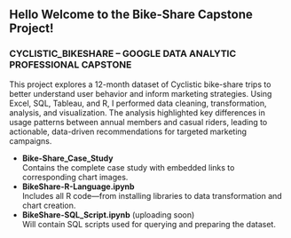## Hello Welcome to the Bike-Share Capstone Project!

### CYCLISTIC_BIKESHARE – GOOGLE DATA ANALYTIC PROFESSIONAL CAPSTONE <br>
This project explores a 12-month dataset of Cyclistic bike-share trips to better understand user behavior and inform marketing strategies. Using Excel, SQL, Tableau, and R, I performed data cleaning, transformation, analysis, and visualization. The analysis highlighted key differences in usage patterns between annual members and casual riders, leading to actionable, data-driven recommendations for targeted marketing campaigns.
- **Bike-Share_Case_Study** <br>
Contains the complete case study with embedded links to corresponding chart images.
- **BikeShare-R-Language.ipynb** <br>
Includes all R code—from installing libraries to data transformation and chart creation.
- **BikeShare-SQL_Script.ipynb** (uploading soon) <br>
Will contain SQL scripts used for querying and preparing the dataset.    
